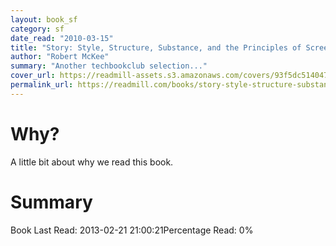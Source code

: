 ```yaml
---
layout: book_sf
category: sf
date_read: "2010-03-15"
title: "Story: Style, Structure, Substance, and the Principles of Screenwriting"
author: "Robert McKee"
summary: "Another techbookclub selection..."
cover_url: https://readmill-assets.s3.amazonaws.com/covers/93f5dc51404721d63eda1e5af5e53652-original.png?1340542708
permalink_url: https://readmill.com/books/story-style-structure-substance-and-the-principles-of-screenwriting
---
```


# Why?
A little bit about why we read this book.

# Summary
Book Last Read: 2013-02-21 21:00:21Percentage Read: 0%
